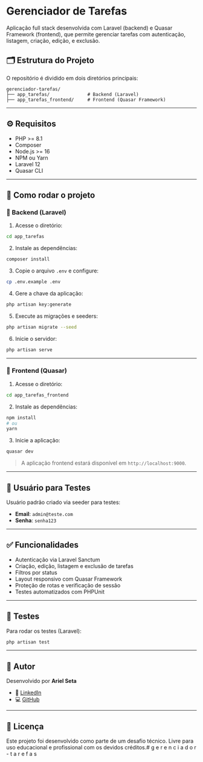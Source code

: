 # Gerenciador de Tarefas

Aplicação full stack desenvolvida com Laravel (backend) e Quasar Framework (frontend), que permite gerenciar tarefas com autenticação, listagem, criação, edição, e exclusão.

## 🗂 Estrutura do Projeto

O repositório é dividido em dois diretórios principais:

```
gerenciador-tarefas/
├── app_tarefas/              # Backend (Laravel)
├── app_tarefas_frontend/     # Frontend (Quasar Framework)
```

---

## ⚙️ Requisitos

- PHP >= 8.1
- Composer
- Node.js >= 16
- NPM ou Yarn
- Laravel 12
- Quasar CLI

---

## 🚀 Como rodar o projeto

### 🔧 Backend (Laravel)

1. Acesse o diretório:

```bash
cd app_tarefas
```

2. Instale as dependências:

```bash
composer install
```

3. Copie o arquivo `.env` e configure:

```bash
cp .env.example .env
```

4. Gere a chave da aplicação:

```bash
php artisan key:generate
```

5. Execute as migrações e seeders:

```bash
php artisan migrate --seed
```

6. Inicie o servidor:

```bash
php artisan serve
```

---

### 🎨 Frontend (Quasar)

1. Acesse o diretório:

```bash
cd app_tarefas_frontend
```

2. Instale as dependências:

```bash
npm install
# ou
yarn
```

3. Inicie a aplicação:

```bash
quasar dev
```

> A aplicação frontend estará disponível em `http://localhost:9000`.

---

## 🔐 Usuário para Testes

Usuário padrão criado via seeder para testes:

- **Email**: `admin@teste.com`
- **Senha**: `senha123`

---

## ✅ Funcionalidades

- Autenticação via Laravel Sanctum
- Criação, edição, listagem e exclusão de tarefas
- Filtros por status
- Layout responsivo com Quasar Framework
- Proteção de rotas e verificação de sessão
- Testes automatizados com PHPUnit

---

## 🧪 Testes

Para rodar os testes (Laravel):

```bash
php artisan test
```

---

## 👤 Autor

Desenvolvido por **Ariel Seta**

- 🔗 [LinkedIn](https://br.linkedin.com/in/arielseta)
- 💻 [GitHub](https://github.com/arielseta)

---

## 📝 Licença

Este projeto foi desenvolvido como parte de um desafio técnico. Livre para uso educacional e profissional com os devidos créditos.#   g e r e n c i a d o r - t a r e f a s 
 
 